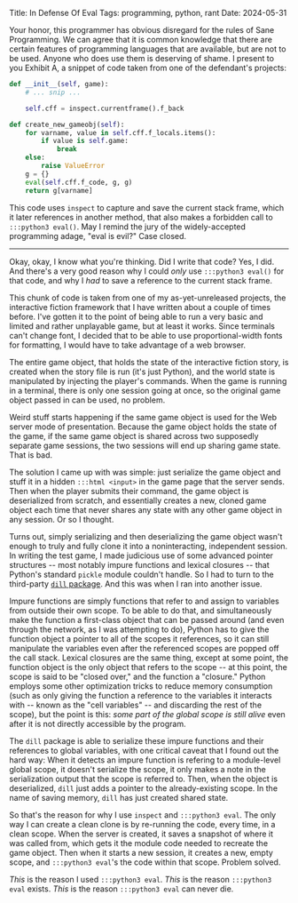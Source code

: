 Title: In Defense Of Eval
Tags: programming, python, rant
Date: 2024-05-31

Your honor, this programmer has obvious disregard for the rules of Sane Programming. We can agree that it is common knowledge that there are certain features of programming languages that are available, but are not to be used. Anyone who does use them is deserving of shame. I present to you Exhibit A, a snippet of code taken from one of the defendant's projects:

```python
def __init__(self, game):
    # ... snip ...

    self.cff = inspect.currentframe().f_back

def create_new_gameobj(self):
    for varname, value in self.cff.f_locals.items():
        if value is self.game:
            break
    else:
        raise ValueError
    g = {}
    eval(self.cff.f_code, g, g)
    return g[varname]
```

This code uses `inspect` to capture and save the current stack frame, which it later references in another method, that also makes a forbidden call to `:::python3 eval()`. May I remind the jury of the widely-accepted programming adage, "eval is evil?" Case closed.

---

Okay, okay, I know what you're thinking. Did I write that code? Yes, I did. And there's a very good reason why I could *only* use `:::python3 eval()` for that code, and why I *had* to save a reference to the current stack frame.

This chunk of code is taken from one of my as-yet-unreleased projects, the interactive fiction framework that I have written about a couple of times before. I've gotten it to the point of being able to run a very basic and limited and rather unplayable game, but at least it works. Since terminals can't change font, I decided that to be able to use proportional-width fonts for formatting, I would have to take advantage of a web browser.

The entire game object, that holds the state of the interactive fiction story, is created when the story file is run (it's just Python), and the world state is manipulated by injecting the player's commands. When the game is running in a terminal, there is only one session going at once, so the original game object passed in can be used, no problem.

Weird stuff starts happening if the same game object is used for the Web server mode of presentation. Because the game object holds the state of the game, if the same game object is shared across two supposedly separate game sessions, the two sessions will end up sharing game state. That is bad.

The solution I came up with was simple: just serialize the game object and stuff it in a hidden `:::html <input>` in the game page that the server sends. Then when the player submits their command, the game object is deserialized from scratch, and essentially creates a new, cloned game object each time that never shares any state with any other game object in any session. Or so I thought.

Turns out, simply serializing and then deserializing the game object wasn't enough to truly and fully clone it into a noninteracting, independent session. In writing the test game, I made judicious use of some advanced pointer structures -- most notably impure functions and lexical closures -- that Python's standard `pickle` module couldn't handle. So I had to turn to the third-party [`dill` package](https://pypi.org/project/dill/). And this was when I ran into another issue.

Impure functions are simply functions that refer to and assign to variables from outside their own scope. To be able to do that, and simultaneously make the function a first-class object that can be passed around (and even through the network, as I was attempting to do), Python has to give the function object a pointer to all of the scopes it references, so it can still manipulate the variables even after the referenced scopes are popped off the call stack. Lexical closures are the same thing, except at some point, the function object is the only object that refers to the scope -- at this point, the scope is said to be "closed over," and the function a "closure." Python employs some other optimization tricks to reduce memory consumption (such as only giving the function a reference to the variables it interacts with -- known as the "cell variables" -- and discarding the rest of the scope), but the point is this: *some part of the global scope is still alive* even after it is not directly accessible by the program.

The `dill` package is able to serialize these impure functions and their references to global variables, with one critical caveat that I found out the hard way: When it detects an impure function is refering to a module-level global scope, it doesn't serialize the scope, it only makes a note in the serialization output that the scope is referred to. Then, when the object is deserialized, `dill` just adds a pointer to the already-existing scope. In the name of saving memory, `dill` has just created shared state.

So that's the reason for why I use `inspect` and `:::python3 eval`. The only way I can create a clean clone is by re-running the code, every time, in a clean scope. When the server is created, it saves a snapshot of where it was called from, which gets it the module code needed to recreate the game object. Then when it starts a new session, it creates a new, empty scope, and `:::python3 eval`'s the code within that scope. Problem solved.

*This* is the reason I used `:::python3 eval`. *This* is the reason `:::python3 eval` exists. *This* is the reason `:::python3 eval` can never die.

